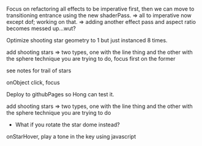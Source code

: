 Focus on refactoring all effects to be imperative first, then we can move to transitioning entrance using the new shaderPass. => all to imperative now except dof; working on that. => adding another effect pass and aspect ratio becomes messed up...wut?

Optimize shooting star geometry to 1 but just instanced 8 times.

add shooting stars => two types, one with the line thing and the other with the sphere technique you are trying to do, focus first on the former

see notes for trail of stars

onObject click, focus

Deploy to githubPages so Hong can test it.

add shooting stars => two types, one with the line thing and the other with the sphere technique you are trying to do

- What if you rotate the star dome instead?

onStarHover, play a tone in the key using javascript
